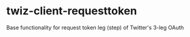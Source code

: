 # twiz-client-requesttoken
Base functionality for request token leg (step) of Twitter's 3-leg OAuth

